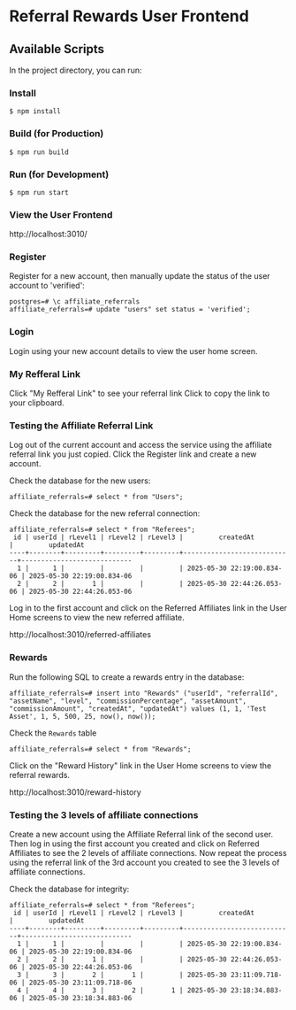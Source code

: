 # Referral Rewards User Frontend

## Available Scripts

In the project directory, you can run:

### Install

```
$ npm install
```

### Build (for Production)

```
$ npm run build
```

### Run (for Development)

```
$ npm run start
```

### View the User Frontend

http://localhost:3010/


### Register

Register for a new account, then manually update the status of the user account to 'verified':

```
postgres=# \c affiliate_referrals
affiliate_referrals=# update "users" set status = 'verified';
```

### Login

Login using your new account details to view the user home screen.

### My Refferal Link

Click "My Refferal Link" to see your referral link
Click to copy the link to your clipboard.

### Testing the Affiliate Referral Link

Log out of the current account and access the service using the affiliate referral link you just copied.
Click the Register link and create a new account.

Check the database for the new users:

```
affiliate_referrals=# select * from "Users";
```

Check the database for the new referral connection:

```
affiliate_referrals=# select * from "Referees";
 id | userId | rLevel1 | rLevel2 | rLevel3 |         createdAt          |         updatedAt
----+--------+---------+---------+---------+----------------------------+----------------------------
  1 |      1 |         |         |         | 2025-05-30 22:19:00.834-06 | 2025-05-30 22:19:00.834-06
  2 |      2 |       1 |         |         | 2025-05-30 22:44:26.053-06 | 2025-05-30 22:44:26.053-06
```

Log in to the first account and click on the Referred Affiliates link in the User Home screens to view the new referred affiliate.

http://localhost:3010/referred-affiliates

### Rewards

Run the following SQL to create a rewards entry in the database:

```
affiliate_referrals=# insert into "Rewards" ("userId", "referralId", "assetName", "level", "commissionPercentage", "assetAmount", "commissionAmount", "createdAt", "updatedAt") values (1, 1, 'Test Asset', 1, 5, 500, 25, now(), now());
```

Check the `Rewards` table

```
affiliate_referrals=# select * from "Rewards";
```

Click on the "Reward History" link in the User Home screens to view the referral rewards.

http://localhost:3010/reward-history

### Testing the 3 levels of affiliate connections

Create a new account using the Affiliate Referral link of the second user.
Then log in using the first account you created and click on Referred Affiliates to see the 2 levels of affiliate connections.
Now repeat the process using the referral link of the 3rd account you created to see the 3 levels of affiliate connections.

Check the database for integrity:

```
affiliate_referrals=# select * from "Referees";
 id | userId | rLevel1 | rLevel2 | rLevel3 |         createdAt          |         updatedAt
----+--------+---------+---------+---------+----------------------------+----------------------------
  1 |      1 |         |         |         | 2025-05-30 22:19:00.834-06 | 2025-05-30 22:19:00.834-06
  2 |      2 |       1 |         |         | 2025-05-30 22:44:26.053-06 | 2025-05-30 22:44:26.053-06
  3 |      3 |       2 |       1 |         | 2025-05-30 23:11:09.718-06 | 2025-05-30 23:11:09.718-06
  4 |      4 |       3 |       2 |       1 | 2025-05-30 23:18:34.883-06 | 2025-05-30 23:18:34.883-06
```
